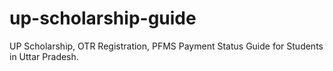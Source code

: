 # up-scholarship-guide
UP Scholarship, OTR Registration, PFMS Payment Status Guide for Students in Uttar Pradesh.
